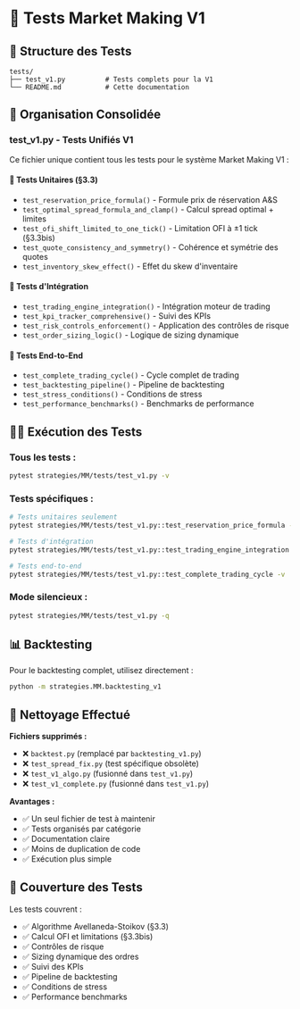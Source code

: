 # 🧪 Tests Market Making V1

## 📁 Structure des Tests

```
tests/
├── test_v1.py          # Tests complets pour la V1
└── README.md           # Cette documentation
```

## 🎯 Organisation Consolidée

### **test_v1.py** - Tests Unifiés V1
Ce fichier unique contient tous les tests pour le système Market Making V1 :

#### **🔬 Tests Unitaires (§3.3)**
- `test_reservation_price_formula()` - Formule prix de réservation A&S
- `test_optimal_spread_formula_and_clamp()` - Calcul spread optimal + limites
- `test_ofi_shift_limited_to_one_tick()` - Limitation OFI à ±1 tick (§3.3bis)
- `test_quote_consistency_and_symmetry()` - Cohérence et symétrie des quotes
- `test_inventory_skew_effect()` - Effet du skew d'inventaire

#### **🔧 Tests d'Intégration**
- `test_trading_engine_integration()` - Intégration moteur de trading
- `test_kpi_tracker_comprehensive()` - Suivi des KPIs
- `test_risk_controls_enforcement()` - Application des contrôles de risque
- `test_order_sizing_logic()` - Logique de sizing dynamique

#### **🚀 Tests End-to-End**
- `test_complete_trading_cycle()` - Cycle complet de trading
- `test_backtesting_pipeline()` - Pipeline de backtesting
- `test_stress_conditions()` - Conditions de stress
- `test_performance_benchmarks()` - Benchmarks de performance

## 🏃‍♂️ Exécution des Tests

### **Tous les tests :**
```bash
pytest strategies/MM/tests/test_v1.py -v
```

### **Tests spécifiques :**
```bash
# Tests unitaires seulement
pytest strategies/MM/tests/test_v1.py::test_reservation_price_formula -v

# Tests d'intégration
pytest strategies/MM/tests/test_v1.py::test_trading_engine_integration -v

# Tests end-to-end
pytest strategies/MM/tests/test_v1.py::test_complete_trading_cycle -v
```

### **Mode silencieux :**
```bash
pytest strategies/MM/tests/test_v1.py -q
```

## 📊 Backtesting

Pour le backtesting complet, utilisez directement :
```bash
python -m strategies.MM.backtesting_v1
```

## 🧹 Nettoyage Effectué

**Fichiers supprimés :**
- ❌ `backtest.py` (remplacé par `backtesting_v1.py`)
- ❌ `test_spread_fix.py` (test spécifique obsolète)
- ❌ `test_v1_algo.py` (fusionné dans `test_v1.py`)
- ❌ `test_v1_complete.py` (fusionné dans `test_v1.py`)

**Avantages :**
- ✅ Un seul fichier de test à maintenir
- ✅ Tests organisés par catégorie
- ✅ Documentation claire
- ✅ Moins de duplication de code
- ✅ Exécution plus simple

## 🎯 Couverture des Tests

Les tests couvrent :
- ✅ Algorithme Avellaneda-Stoikov (§3.3)
- ✅ Calcul OFI et limitations (§3.3bis)
- ✅ Contrôles de risque
- ✅ Sizing dynamique des ordres
- ✅ Suivi des KPIs
- ✅ Pipeline de backtesting
- ✅ Conditions de stress
- ✅ Performance benchmarks

